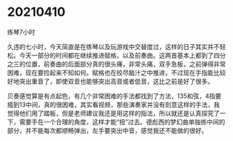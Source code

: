# 20210410

练琴7小时

久违的七小时，今天简直是在练琴以及玩游戏中交替度过，这样的日子其实并不轻松。今天一部分的时间都在继续推进赋格，以及前奏曲。这两首基本上都到了四分之三的位置，前奏曲的后面部分真的很头痛，非常头痛，双手急板，之前弹得非常困难，现在要捡起来不知如何。赋格也在绞尽脑汁之中推进，不过现在手指能比较好地突出重音了，即使双音也能够突出高音或者低音，这比之前是好了很多。

贝奏感觉算是有点起色，有几个非常困难的手法都找到了方法，135和弦，4指要插到13中间，真的很困难，其实看视频，那些演奏家并没有刻意这样的手法，我觉得他们用了踏板，但是老师建议我还是用这样的指法，所以就还是认真探究了一下，需要手在一个合理的角度，这样才能“扭”过去。德彪西的梦幻曲单独练中间的部分，并不能每次都顺畅弹出，左手要突出中音，感觉我还不能做的很好。
